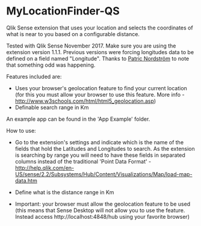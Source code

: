 # MyLocationFinder-QS
Qlik Sense extension that uses your location and selects the coordinates of what is near to you based on a configurable distance.

Tested with Qlik Sense November 2017.
Make sure you are using the extension version 1.1.1. Previous versions were forcing longitudes data to be defined on a field named "Longitude". Thanks to [Patric Nordström](https://github.com/patricnordstrom) to note that something odd was happening.

Features included are:
  * Uses your browser's geolocation feature to find your current location (for this you must allow your browser to use this feature. More info - http://www.w3schools.com/html/html5_geolocation.asp)
  * Definable search range in Km

An example app can be found in the 'App Example' folder.

How to use:
 - Go to the extension's settings and indicate which is the name of the fields that hold the Latitudes and Longitudes to search. As the extension is searching by range you will need to have these fields in separated columns instead of the traditional 'Point Data Format' - http://help.qlik.com/en-US/sense/2.2/Subsystems/Hub/Content/Visualizations/Map/load-map-data.htm
 - Define what is the distance range in Km

 - Important: your browser must allow the geolocation feature to be used (this means that Sense Desktop will not allow you to use the feature. Instead access http://localhost:4848/hub using your favorite browser)
